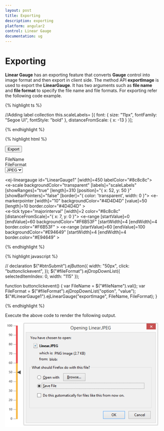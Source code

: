 ```yaml
---
layout: post
title: Exporting
description: exporting
platform: angular2
control: Linear Gauge
documentation: ug
---
```


# Exporting

**Linear Gauge** has an exporting feature that converts **Gauge** control into image format and then export in client side. The method API **exportImage** is used to export the **LinearGauge**. It has two arguments such as **file name** and **file format** to specify the file name and file formats. For exporting refer the following code example.


{% highlight ts %}
     
//Adding label collection
this.scaleLabels= [{ font: { size: "11px", fontFamily: "Segoe UI", fontStyle: "bold" }, distanceFromScale: { x: -13 } }];

 {% endhighlight %}

{% highlight html %}


<button id="btnSubmit">Export</button>
<div id=" fileName ">FileName </div>
<div id=" fileFormat ">FileFormat </div>
<select id="fileFormat">
    <option value="JPEG">JPEG</option>
    <option value="PNG">PNG</option>
</select>

 <ej-lineargauge id="LinearGauge1"  [width]=450 labelColor="#8c8c8c">
   <e-scales>
        <e-scale backgroundColor="transparent" [labels]="scaleLabels" [showRanges]="true"
                        [length]=310 [position]="{ x: 52, y: 50 }" [showBarPointers]="false"
                                                [border]="{ color: 'transparent', width: 0 }">
          <e-markerpointers>
              <e-markerpointer  [width]="10" backgroundColor="#4D4D4D" [value]=50 [length]=10
                                                                      border.color="#4D4D4D" >
              </e-markerpointer>
           </e-markerpointers>	
          <e-ticks>
               <e-tick type="majorinterval" [width]=2 color="#8c8c8c" 
                                   [distanceFromScale]="{ x: 7, y: 0 }"></e-tick>
          </e-ticks>
          <e-ranges>
                 <e-range [startValue]=0 [endValue]=60 backgroundColor="#F6B53F" [startWidth]=4
                                                          [endWidth]=4 border.color="#F6B53F" >
                 </e-range>
                <e-range [startValue]=60 [endValue]=100 backgroundColor="#E94649" [startWidth]=4
                                                           [endWidth]=4 border.color="#E94649" >
                 </e-range>
          </e-ranges>
        </e-scale>
     </e-scales>
  </ej-lineargauge>

{% endhighlight %}


 {% highlight javascript %}

// declaration
$("#btnSubmit").ejButton({ width: "50px", click: "buttonclickevent", });
$("#fileFormat").ejDropDownList({ selectedItemIndex: 0, width: "115" });

function buttonclickevent() {
    var FileName = $("#fileName").val();
    var FileFormat = $("#fileFormat").ejDropDownList("option", "value");
    $("#LinearGauge1").ejLinearGauge("exportImage", FileName, FileFormat);
}

{% endhighlight %}



Execute the above code to render the following output.

![](Exporting_images/Exporting_img1.png)

